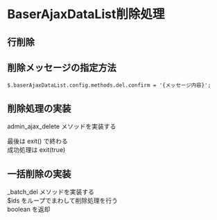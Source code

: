 # BaserAjaxDataList削除処理

## 行削除
## 削除メッセージの指定方法

```
$.baserAjaxDataList.config.methods.del.confirm = '{メッセージ内容}';
```

## 削除処理の実装
admin_ajax_delete メソッドを実装する

最後は exit() で終わる  
成功処理は exit(true)


## 一括削除の実装
_batch_del メソッドを実装する  
$ids をループでまわして削除処理を行う  
boolean を返却